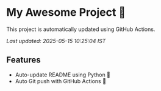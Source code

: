 # My Awesome Project 🚀

This project is automatically updated using GitHub Actions.

_Last updated: 2025-05-15 10:25:04 IST_

## Features
- Auto-update README using Python 🐍
- Auto Git push with GitHub Actions 🤖
